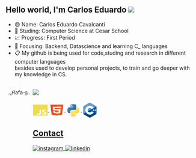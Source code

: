## Hello world, I'm Carlos Eduardo <img src="https://raw.githubusercontent.com/kaueMarques/kaueMarques/master/hi.gif" height="30px">


- 😄 Name: Carlos Eduardo Cavalcanti
- 📓 Studing: Computer Science at Cesar School 
- 📈 Progress: First Period
- 🎯 Focusing: Backend, Datascience and learning C_ languages
- 📋 My github is being used for code,studing and research in different computer languages<br>
         besides used to develop personal projects, to train and go deeper with my knowledge in CS.


<br>
<div align="left">
  <a href="https://github.com/Carlos3du">
  <img height="170em" src="https://github-readme-stats.vercel.app/api?username=Carlos3du&show_icons=true&theme=discord_old_blurple&include_all_commits=true&count_private=true"/>
<img align="left" alt="Rafa-pic" height="150" style="border-radius:50px;" src="https://media.giphy.com/media/unQ3IJU2RG7DO/giphy.gif">
</div>

<div style="display: inline_block"><br>
  <img align="center" alt="Rafa-Js" height="30" width="40" src="https://raw.githubusercontent.com/devicons/devicon/master/icons/javascript/javascript-plain.svg">
  <img align="center" alt="Rafa-HTML" height="30" width="40" src="https://raw.githubusercontent.com/devicons/devicon/master/icons/html5/html5-original.svg">
  <img align="center" alt="Rafa-Python" heighy = "30" width="40"                           src="https://raw.githubusercontent.com/devicons/devicon/1119b9f84c0290e0f0b38982099a2bd027a48bf1/icons/python/python-original.svg">
  <img align="center" alt="Rafa-CSS" heighy = "30" width="40" src= "https://raw.githubusercontent.com/devicons/devicon/master/icons/cplusplus/cplusplus-original.svg"></div>
  
</div>

## Contact
<a href="https://instagram.com/carlosedu500" target="_blank">
 <img align="center" src="https://img.shields.io/badge/-carlosedu500-05122A?style=flat&logo=instagram" alt="instagram"/>
</a>
<a href="https://linkedin.com/in/carlos-cavalcanti-42b89524b" target="_blank">
  <img align="center" src="https://img.shields.io/badge/-carloscavalcanti-05122A?style=flat&logo=linkedin" alt="linkedin"/>
</a>

 


